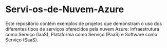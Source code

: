 # Servi-os-de-Nuvem-Azure
Este repositório contém exemplos de projetos que demonstram o uso dos diferentes tipos de serviços oferecidos pela nuvem Azure: Infraestrutura como Serviço (IaaS), Plataforma como Serviço (PaaS) e Software como Serviço (SaaS).
